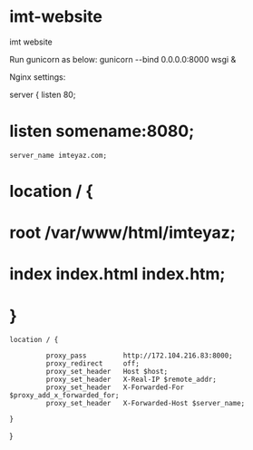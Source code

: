 # imt-website
imt website

Run gunicorn as below:
gunicorn --bind 0.0.0.0:8000 wsgi &

Nginx settings:

server {
    listen       80;
#    listen       somename:8080;
    server_name imteyaz.com;

   # location / {
   #     root   /var/www/html/imteyaz;
   #     index  index.html index.htm;
   # }
    location / {

             proxy_pass         http://172.104.216.83:8000;
             proxy_redirect     off;
             proxy_set_header   Host $host;
             proxy_set_header   X-Real-IP $remote_addr;
             proxy_set_header   X-Forwarded-For $proxy_add_x_forwarded_for;
             proxy_set_header   X-Forwarded-Host $server_name;

    }
}

